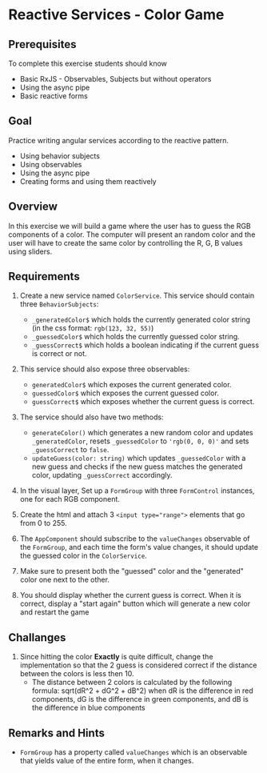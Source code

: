 # Reactive Services - Color Game

## Prerequisites
To complete this exercise students should know
- Basic RxJS - Observables, Subjects but without operators
- Using the async pipe
- Basic reactive forms

## Goal
Practice writing angular services according to the reactive pattern.
* Using behavior subjects
* Using observables
* Using the async pipe
* Creating forms and using them reactively

## Overview
In this exercise we will build a game where the user has to guess the RGB components of a color. The computer will present an random color and the user will have to create the same color by controlling the R, G, B values using sliders. 

## Requirements

1. Create a new service named `ColorService`. This service should contain three `BehaviorSubjects`:
    - `_generatedColor$` which holds the currently generated color string (in the css format: `rgb(123, 32, 55)`)
    - `_guessedColor$` which holds the currently guessed color string.
    - `_guessCorrect$` which holds a boolean indicating if the current guess is correct or not.

2. This service should also expose three observables:
   - `generatedColor$` which exposes the current generated color.
   - `guessedColor$` which exposes the current guessed color.
   - `guessCorrect$` which exposes whether the current guess is correct.

3. The service should also have two methods:
    - `generateColor()` which generates a new random color and updates `_generatedColor`, resets `_guessedColor` to `'rgb(0, 0, 0)'` and sets `_guessCorrect` to `false`.
   - `updateGuess(color: string)` which updates `_guessedColor` with a new guess and checks if the new guess matches the generated color, updating `_guessCorrect` accordingly.

4. In the visual layer, Set up a `FormGroup` with three `FormControl` instances, one for each RGB component. 
5. Create the html and attach 3 `<input type="range">` elements that go from 0 to 255. 
6. The `AppComponent` should subscribe to the `valueChanges` observable of the `FormGroup`, and each time the form's value changes, it should update the guessed color in the `ColorService`.
7. Make sure to present both the "guessed" color and the "generated" color one next to the other.
8. You should display whether the current guess is correct. When it is correct, display a "start again" button which will generate a new color and restart the game

## Challanges
1. Since hitting the color **Exactly** is quite difficult, change the implementation so that the 2 guess is considered correct if the distance between the colors is less then 10.
    - The distance between 2 colors is calculated by the following formula: sqrt(dR^2 + dG^2 + dB^2) when dR is the difference in red components, dG is the difference in green components, and dB is the difference in blue components

## Remarks and Hints
* `FormGroup` has a property called `valueChanges` which is an observable that yields value of the entire form, when it changes.



